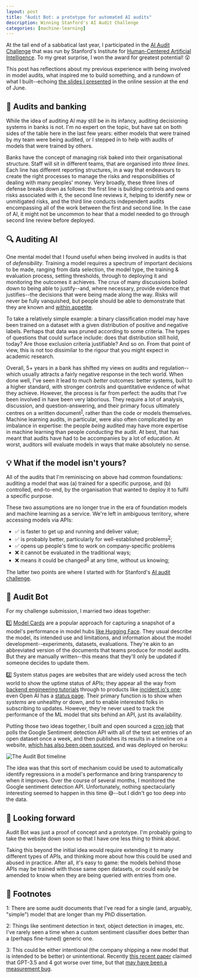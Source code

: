 ```yaml
---
layout: post
title: "Audit Bot: a prototype for automated AI audits"
description: Winning Stanford's AI Audit Challenge
categories: [machine-learning]
---
```


At the tail end of a sabbatical last year, I participated in the [AI Audit Challenge](https://hai.stanford.edu/policy/ai-audit-challenge) that was run by Stanford's Institute for [Human-Centered Artificial Intelligence](https://hai.stanford.edu/). To my great surprise, I won the award for greatest potential! 😲

This post has reflections about my previous experience with being involved in model audits, what inspired me to build something, and a rundown of what I built--echoing [the slides I presented](https://docs.google.com/presentation/d/1vOi2StbMT7GHG4vvEzweFyzLpNutilSBthRDsyKa4E0/edit#slide=id.gc6f90357f_0_0) in the online session at the end of June.

## 🏦 Audits and banking

While the idea of auditing AI may still be in its infancy, auditing decisioning systems in banks is not. I'm no expert on the topic, but have sat on both sides of the table here in the last few years: either models that were trained by my team were being audited, or I stepped in to help with audits of models that were trained by others.

Banks have the concept of managing risk baked into their organisational structure. Staff will sit in different teams, that are organised into _three lines_. Each line has different reporting structures, in a way that endeavours to create the right processes to manage the risks and responsibilities of dealing with many peoples' money. Very broadly, these three lines of defense breaks down as follows: the first line is building controls and owns risks associated with it, the second line reviews it, helping to identify new or unmitigated risks, and the third line conducts independent audits encompassing all of the work between the first and second line. In the case of AI, it might not be uncommon to hear that a model needed to go through second line review before deployed.

## 🔍 Auditing AI

One mental model that I found useful when being involved in audits is that of _defensibility_. Training a model requires a spectrum of important decisions to be made, ranging from data selection, the model type, the training & evaluation process, setting thresholds, through to deploying it and monitoring the outcomes it achieves. The crux of many discussions boiled down to being able to justify--and, where necessary, provide evidence that justifies--the decisions that were being made along the way. Risks will never be fully vanquished, but people should be able to demonstrate that they are known and [within appetite](https://en.wikipedia.org/wiki/Risk_appetite).

To take a relatively simple example: a binary classification model may have been trained on a dataset with a given distribution of positive and negative labels. Perhaps that data was pruned according to some criteria. The types of questions that could surface include: does that distribution still hold, today? Are those exclusion criteria justifiable? And so on. From that point of view, this is not too dissimilar to the rigour that you might expect in academic research.

Overall, 5+ years in a bank has shifted my views on audits and regulation--which usually attracts a fairly negative response in the tech world. When done well, I've seen it lead to much _better_ outcomes: better systems, built to a higher standard, with stronger controls and quantitative evidence of what they achieve. However, the process is far from perfect: the audits that I've been involved in have been very laborious. They require a lot of analysis, discussion, and question-answering, and their primary focus ultimately centres on a written document<sup>[1](#footnote1)</sup>, rather than the code or models themselves. Machine learning audits, in particular, were also often complicated by an imbalance in expertise: the people _being_ audited may have more expertise in machine learning than people _conducting_ the audit. At best, that has meant that audits have had to be accompanies by a lot of education. At worst, auditors will evaluate models in ways that make absolutely no sense.


## 💡 What if the model isn't yours?

All of the audits that I'm reminiscing on above had common foundations: auditing a model that was (a) trained for a specific purpose, and (b) controlled, end-to-end, by the organisation that wanted to deploy it to fulfil a specific purpose.

These two assumptions are no longer true in the era of foundation models and machine learning as a service. We're left in ambiguous territory, where accessing models via APIs:
* ✅ is faster to get up and running and deliver value;
* ✅ is probably better, particularly for well-established problems<sup>[2](#footnote2)</sup>;
* ✅ opens up people's time to work on company-specific problems
* ❌ it cannot be evaluated in the traditional ways;
* ❌ means it could be changed<sup>[3](#footnote2)</sup> at any time, without us knowing;

The latter two points are where I started with for Stanford's [AI audit challenge](https://hai.stanford.edu/policy/ai-audit-challenge).


## 🤖 Audit Bot

For my challenge submission, I married two ideas together:

1️⃣  [Model Cards](https://arxiv.org/abs/1810.03993) are a popular approach for capturing a snapshot of a model's performance in model hubs [like Hugging Face](https://huggingface.co/docs/hub/model-cards). They usual describe the model, its intended use and limitations, and information about the model development--experiments, datasets, evaluations. They're akin to an abbreviated version of the documents that teams produce for model audits. But they are manually written--this means that they'll only be updated if someone decides to update them.

2️⃣  System status pages are websites that are widely used across the tech world to show the uptime status of APIs; they appear all the way from [backend engineering tutorials](https://encore.dev/docs/tutorials/uptime) through to products like [incident.io's one](https://incident.io/status-pages); even Open AI has a [status page](https://status.openai.com/). Their primary function is to show when _systems_ are unhealthy or down, and to enable interested folks in subscribing to updates. However, they're never used to track the performance of the ML model that sits behind an API, just its availability.

Putting those two ideas together, I built and open sourced a [cron job](https://github.com/nlathia/ai-auditor-cron) that polls the Google Sentiment detection API with all of the test set entries of an open dataset once a week, and then publishes its results in a timeline on a website, [which has also been open sourced](https://github.com/nlathia/ai-auditor-web), and was deployed on heroku:

![](https://nlathia.github.io/assets/posts/2023-07-21-ai-audit-challenge/timeline.png "The Audit Bot timeline")

The idea was that this sort of mechanism could be used to automatically identify regressions in a model's performance and bring transparency to when it improves. Over the course of several months, I monitored the Google sentiment detection API. Unfortunately, nothing spectacularly interesting seemed to happen in this time 😅--but I didn't go too deep into the data.

## 🔮 Looking forward

Audit Bot was just a proof of concept and a prototype. I'm probably going to take the website down soon so that I have one less thing to think about.

Taking this beyond the initial idea would require extending it to many different types of APIs, and thinking more about how this could be used and abused in practice. After all, it's easy to game: the models behind those APIs may be trained with those same open datasets, or could easily be amended to know when they are being queried with entries from one. 

## 🔢 Footnotes

<a name="footnote1">1</a>: There are some audit documents that I've read for a single (and, arguably, "simple") model that are longer than my PhD dissertation.

<a name="footnote2">2</a>: Things like sentiment detection in text, object detection in images, etc. I've rarely seen a time when a custom sentiment classifier does better than a (perhaps fine-tuned) generic one.

<a name="footnote2">3</a>: This could be either intentional (the company shipping a new model that is intended to be better) or unintentional. Recently [this recent paper](https://arxiv.org/abs/2307.09009) claimed that GPT-3.5 and 4 got worse over time, but that [may have been a measurement bug](https://twitter.com/si_boehm/status/1681801371656536068?s=46&t=hSmG_zCOgWH8G0GwFeEc9A).


